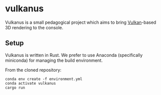 # vulkanus

Vulkanus is a small pedagogical project which aims to bring [Vulkan](https://en.wikipedia.org/wiki/Vulkan)-based 3D rendering to the console.

## Setup

Vulkanus is written in Rust. We prefer to use Anaconda (specifically miniconda) for managing the build environment.

From the cloned repository:

    conda env create -f environment.yml
    conda activate vulkanus
    cargo run